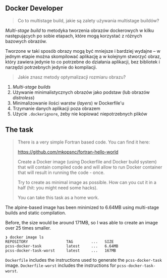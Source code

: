 Docker Developer
----------------

> Co to multistage build, jakie są zalety używania multistage buildów?

_Multi-stage build_ to metodyka tworzenia obrazów dockerowych w kilku następujących po sobie etapach,
które mogą korzystać z różnych bazowych obrazów.

Tworzone w taki sposób obrazy mogą być mniejsze i bardziej wydajne –
w jednym etapie można skompilować aplikację a w kolejnym stworzyć obraz,
który zawiera jedynie to co potrzebne do działania aplikacji,
bez bibliotek i narzędzi potrzebnych jedynie do kompilacji.

> Jakie znasz metody optymalizacji rozmiaru obrazu?

1. _Multi-stage builds_
2. Używanie minimalistycznych obrazów jako podstaw (lub obrazów _distroless_)
3. Minimalizowanie ilości warstw (_layers_) w Dockerfile'u
4. Trzymanie danych aplikacji poza obrazem
5. Użycie `.dockerignore`, żeby nie kopiować niepotrzebnych plików

The task
--------

> There is a very simple Fortran based code. You can find it here:
>
> https://github.com/mkopsnc/fortran-hello-world
>
> Create a Docker image (using Dockerfile and Docker build system) that will contain compiled code and will allow to run Docker container that will result in running the code - once.
>
> Try to create as minimal image as possible. How can you cut it in a half (hit: you might need some hacks).
>
> You can take this task as a home work.

The alpine-based image has been minimized to 6.64MB 
using multi-stage builds and static compilation.

Before, the size would be around 171MB,
so I was able to create an image over 25 times smaller.

```
❯ docker image ls
REPOSITORY                 TAG        ...   SIZE
pcss-docker-task           latest     ...   6.64MB
pcss-docker-task-worst     latest     ...   167MB
```

`Dockerfile` includes the instructions used to generate the `pcss-docker-task` image.
`Dockerfile-worst` includes the instructions for `pcss-docker-task-worst`.